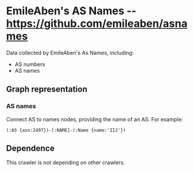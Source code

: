 # EmileAben's AS Names -- https://github.com/emileaben/asnames

Data collected by EmileAben's As Names, including:
- AS numbers
- AS names

## Graph representation

### AS names
Connect AS to names nodes, providing the name of an AS.
For example:
```
(:AS {asn:2497})-[:NAME]-(:Name {name:'IIJ'})
```

## Dependence

This crawler is not depending on other crawlers.
